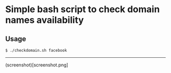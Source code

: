 # Simple bash script to check domain names availability

## Usage
```sh
$ ./checkdomain.sh facebook
```
---
(screenshot)[screenshot.png]
